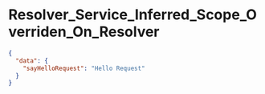 # Resolver_Service_Inferred_Scope_Overriden_On_Resolver

```json
{
  "data": {
    "sayHelloRequest": "Hello Request"
  }
}
```
